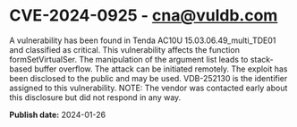 # CVE-2024-0925 - cna@vuldb.com

A vulnerability has been found in Tenda AC10U 15.03.06.49_multi_TDE01 and classified as critical. This vulnerability affects the function formSetVirtualSer. The manipulation of the argument list leads to stack-based buffer overflow. The attack can be initiated remotely. The exploit has been disclosed to the public and may be used. VDB-252130 is the identifier assigned to this vulnerability. NOTE: The vendor was contacted early about this disclosure but did not respond in any way.

**Publish date:** 2024-01-26
